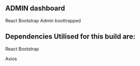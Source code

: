 ## ADMIN dashboard

React Bootstrap Admin boottrapped



## Dependencies Utilised for this build are:

React Bootstrap

Axios
